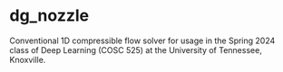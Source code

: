 # dg_nozzle
Conventional 1D compressible flow solver for usage in the Spring 2024 class of Deep Learning (COSC 525) at the University of Tennessee, Knoxville.
